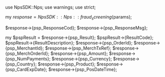 use NpsSDK::Nps;
use warnings;
use strict;

my $response = NpsSDK::Nps::fraud_screening($params);

$response->{psp_ResponseCod};
$response->{psp_ResponseMsg};

my $pspResult = $response->{psp_Result};
$pspResult->{ResultCode};
$pspResult->{ResultDescription};
$response->{psp_OrderId};
$response->{psp_MerchantId};
$response->{psp_MerchTxRef};
$response->{psp_MerchOrderId};
$response->{psp_Amount};
$response->{psp_NumPayments};
$response->{psp_Currency};
$response->{psp_Country};
$response->{psp_Product};
$response->{psp_CardExpDate};
$response->{psp_PosDateTime};
